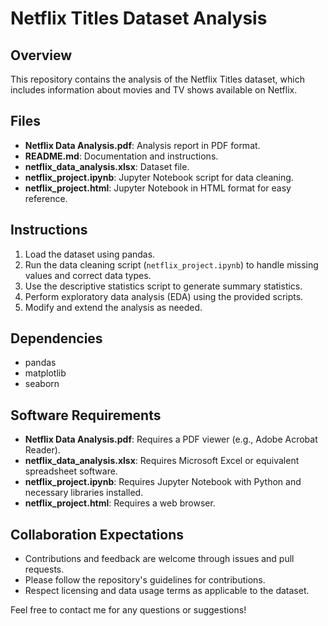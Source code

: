 # Netflix Titles Dataset Analysis

## Overview
This repository contains the analysis of the Netflix Titles dataset, which includes information about movies and TV shows available on Netflix.

## Files
- **Netflix Data Analysis.pdf**: Analysis report in PDF format.
- **README.md**: Documentation and instructions.
- **netflix_data_analysis.xlsx**: Dataset file.
- **netflix_project.ipynb**: Jupyter Notebook script for data cleaning.
- **netflix_project.html**: Jupyter Notebook in HTML format for easy reference.

## Instructions
1. Load the dataset using pandas.
2. Run the data cleaning script (`netflix_project.ipynb`) to handle missing values and correct data types.
3. Use the descriptive statistics script to generate summary statistics.
4. Perform exploratory data analysis (EDA) using the provided scripts.
5. Modify and extend the analysis as needed.

## Dependencies
- pandas
- matplotlib
- seaborn

## Software Requirements
- **Netflix Data Analysis.pdf**: Requires a PDF viewer (e.g., Adobe Acrobat Reader).
- **netflix_data_analysis.xlsx**: Requires Microsoft Excel or equivalent spreadsheet software.
- **netflix_project.ipynb**: Requires Jupyter Notebook with Python and necessary libraries installed.
- **netflix_project.html**: Requires a web browser.

## Collaboration Expectations
- Contributions and feedback are welcome through issues and pull requests.
- Please follow the repository's guidelines for contributions.
- Respect licensing and data usage terms as applicable to the dataset.

Feel free to contact me for any questions or suggestions!
